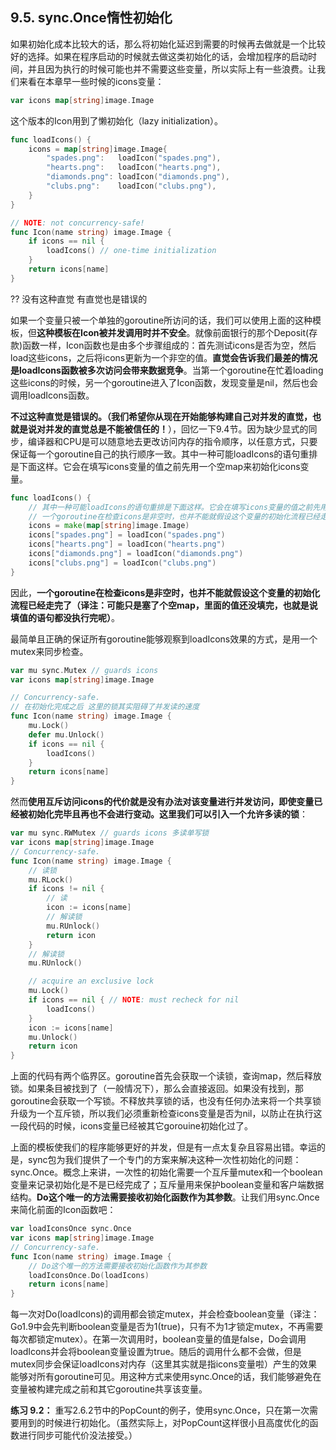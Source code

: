 ## 9.5. sync.Once惰性初始化

如果初始化成本比较大的话，那么将初始化延迟到需要的时候再去做就是一个比较好的选择。如果在程序启动的时候就去做这类初始化的话，会增加程序的启动时间，并且因为执行的时候可能也并不需要这些变量，所以实际上有一些浪费。让我们来看在本章早一些时候的icons变量：

```go
var icons map[string]image.Image
```

这个版本的Icon用到了懒初始化（lazy initialization）。

```go
func loadIcons() {
	icons = map[string]image.Image{
		"spades.png":   loadIcon("spades.png"),
		"hearts.png":   loadIcon("hearts.png"),
		"diamonds.png": loadIcon("diamonds.png"),
		"clubs.png":	loadIcon("clubs.png"),
	}
}

// NOTE: not concurrency-safe!
func Icon(name string) image.Image {
	if icons == nil {
		loadIcons() // one-time initialization
	}
	return icons[name]
}
```
?? 没有这种直觉 有直觉也是错误的

如果一个变量只被一个单独的goroutine所访问的话，我们可以使用上面的这种模板，但**这种模板在Icon被并发调用时并不安全**。就像前面银行的那个Deposit(存款)函数一样，Icon函数也是由多个步骤组成的：首先测试icons是否为空，然后load这些icons，之后将icons更新为一个非空的值。**直觉会告诉我们最差的情况是loadIcons函数被多次访问会带来数据竞争**。当第一个goroutine在忙着loading这些icons的时候，另一个goroutine进入了Icon函数，发现变量是nil，然后也会调用loadIcons函数。

**不过这种直觉是错误的。（我们希望你从现在开始能够构建自己对并发的直觉，也就是说对并发的直觉总是不能被信任的！**），回忆一下9.4节。因为缺少显式的同步，编译器和CPU是可以随意地去更改访问内存的指令顺序，以任意方式，只要保证每一个goroutine自己的执行顺序一致。其中一种可能loadIcons的语句重排是下面这样。它会在填写icons变量的值之前先用一个空map来初始化icons变量。

```go
func loadIcons() {
	// 其中一种可能loadIcons的语句重排是下面这样。它会在填写icons变量的值之前先用一个空map来初始化icons变量
	// 一个goroutine在检查icons是非空时，也并不能就假设这个变量的初始化流程已经走完了（译注：可能只是塞了个空map，里面的值还没填完，也就是说填值的语句都没执行完呢）
	icons = make(map[string]image.Image)
	icons["spades.png"] = loadIcon("spades.png")
	icons["hearts.png"] = loadIcon("hearts.png")
	icons["diamonds.png"] = loadIcon("diamonds.png")
	icons["clubs.png"] = loadIcon("clubs.png")
}
```

因此，**一个goroutine在检查icons是非空时，也并不能就假设这个变量的初始化流程已经走完了（译注：可能只是塞了个空map，里面的值还没填完，也就是说填值的语句都没执行完呢）**。

最简单且正确的保证所有goroutine能够观察到loadIcons效果的方式，是用一个mutex来同步检查。

```go
var mu sync.Mutex // guards icons
var icons map[string]image.Image

// Concurrency-safe.
// 在初始化完成之后 这里的锁其实阻碍了并发读的速度
func Icon(name string) image.Image {
	mu.Lock()
	defer mu.Unlock()
	if icons == nil {
		loadIcons()
	}
	return icons[name]
}
```

然而**使用互斥访问icons的代价就是没有办法对该变量进行并发访问，即使变量已经被初始化完毕且再也不会进行变动。这里我们可以引入一个允许多读的锁**：

```go
var mu sync.RWMutex // guards icons 多读单写锁
var icons map[string]image.Image 
// Concurrency-safe.
func Icon(name string) image.Image {
	// 读锁
	mu.RLock()
	if icons != nil {
		// 读
		icon := icons[name]
		// 解读锁
		mu.RUnlock()
		return icon
	}
	// 解读锁
	mu.RUnlock()

	// acquire an exclusive lock
	mu.Lock()
	if icons == nil { // NOTE: must recheck for nil
		loadIcons()
	}
	icon := icons[name]
	mu.Unlock()
	return icon
}
```


上面的代码有两个临界区。goroutine首先会获取一个读锁，查询map，然后释放锁。如果条目被找到了（一般情况下），那么会直接返回。如果没有找到，那goroutine会获取一个写锁。不释放共享锁的话，也没有任何办法来将一个共享锁升级为一个互斥锁，所以我们必须重新检查icons变量是否为nil，以防止在执行这一段代码的时候，icons变量已经被其它gorouine初始化过了。

上面的模板使我们的程序能够更好的并发，但是有一点太复杂且容易出错。幸运的是，sync包为我们提供了一个专门的方案来解决这种一次性初始化的问题：sync.Once。概念上来讲，一次性的初始化需要一个互斥量mutex和一个boolean变量来记录初始化是不是已经完成了；互斥量用来保护boolean变量和客户端数据结构。**Do这个唯一的方法需要接收初始化函数作为其参数**。让我们用sync.Once来简化前面的Icon函数吧：

```go
var loadIconsOnce sync.Once
var icons map[string]image.Image
// Concurrency-safe.
func Icon(name string) image.Image {
	// Do这个唯一的方法需要接收初始化函数作为其参数
	loadIconsOnce.Do(loadIcons)
	return icons[name]
}
```

每一次对Do(loadIcons)的调用都会锁定mutex，并会检查boolean变量（译注：Go1.9中会先判断boolean变量是否为1(true)，只有不为1才锁定mutex，不再需要每次都锁定mutex）。在第一次调用时，boolean变量的值是false，Do会调用loadIcons并会将boolean变量设置为true。随后的调用什么都不会做，但是mutex同步会保证loadIcons对内存（这里其实就是指icons变量啦）产生的效果能够对所有goroutine可见。用这种方式来使用sync.Once的话，我们能够避免在变量被构建完成之前和其它goroutine共享该变量。

**练习 9.2：** 重写2.6.2节中的PopCount的例子，使用sync.Once，只在第一次需要用到的时候进行初始化。（虽然实际上，对PopCount这样很小且高度优化的函数进行同步可能代价没法接受。）
<!--stackedit_data:
eyJoaXN0b3J5IjpbODM4MTY2NTI0LC0xODM5MDI5NTQ0LC0xMT
k4NjIwNzA2LC0zNzUzODc2MjYsMjc2MzkzODIsLTEzMDkyMDEx
OTQsMTAzODQzNzkxMCwyMDA1MDAwNjQxLDk3MzYxMzM3N119
-->